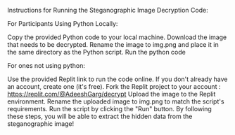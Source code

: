Instructions for Running the Steganographic Image Decryption Code:

For Participants Using Python Locally:

Copy the provided Python code to your local machine.
Download the image that needs to be decrypted.
Rename the image to img.png and place it in the same directory as the Python script.
Run the python code

For ones not using python:

Use the provided Replit link to run the code online. If you don't already have an account, create one (it's free).
Fork the Replit project to your account : https://replit.com/@AdeeshGarg/decrypt
Upload the image to the Replit environment.
Rename the uploaded image to img.png to match the script's requirements.
Run the script by clicking the "Run" button.
By following these steps, you will be able to extract the hidden data from the steganographic image!
